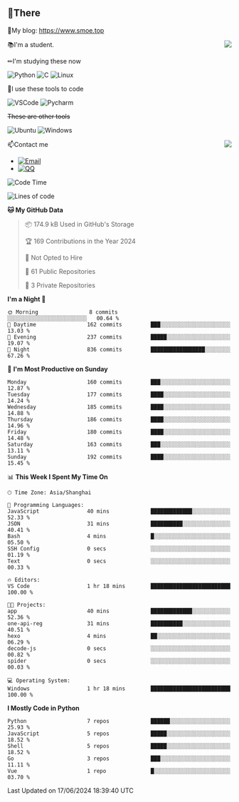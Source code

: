 
## 👏There

📰My blog: https://www.smoe.top

<img align="right" src="https://github-readme-stats.vercel.app/api/top-langs/?username=AkashiCoin"/>


📚I'm a student.

✏I'm studying these now

![Python](https://img.shields.io/badge/-Python-blue?style=flat-square&logo=Python&logoColor=fff)
![C](https://img.shields.io/badge/-C-585858?style=flat-square&logo=C&logoColor=fff)
![Linux](https://img.shields.io/badge/-Linux-black?style=flat-square&logo=Linux&logoColor=fff)

🔨I use these tools to code

![VSCode](https://img.shields.io/badge/-VSCode-blue?style=flat-square&logo=visualstudiocode&logoColor=fff)
![Pycharm](https://img.shields.io/badge/-Pycharm-green?style=flat-square&logo=pycharm&logoColor=fff)

 ~~These are other tools~~

![Ubuntu](https://img.shields.io/badge/-Ubuntu-orange?style=flat-square&logo=Ubuntu&logoColor=fff)
![Windows](https://img.shields.io/badge/-Windows-blue?style=flat-square&logo=Windows&logoColor=fff)

<img align="right" src="https://github-readme-stats.vercel.app/api?username=AkashiCoin" />


📫Contact me

* [![Email](https://img.shields.io/badge/Email-l1040186796@gmail.com-1?style=social&logoColor=fff)](mailto:l1040186796@gmail.com)
* [![QQ](https://img.shields.io/badge/QQ-1040186796-1?style=social&logoColor=fff)](tencent://AddContact/?fromId=45&fromSubId=1&subcmd=all&uin=1040186796&website=www.oicqzone.com)

<!--START_SECTION:waka-->
![Code Time](http://img.shields.io/badge/Code%20Time-1%2C195%20hrs%2036%20mins-blue)

![Lines of code](https://img.shields.io/badge/From%20Hello%20World%20I%27ve%20Written-269.0%20thousand%20lines%20of%20code-blue)

**🐱 My GitHub Data** 

> 📦 174.9 kB Used in GitHub's Storage 
 > 
> 🏆 169 Contributions in the Year 2024
 > 
> 🚫 Not Opted to Hire
 > 
> 📜 61 Public Repositories 
 > 
> 🔑 3 Private Repositories 
 > 
**I'm a Night 🦉** 

```text
🌞 Morning                8 commits           ░░░░░░░░░░░░░░░░░░░░░░░░░   00.64 % 
🌆 Daytime                162 commits         ███░░░░░░░░░░░░░░░░░░░░░░   13.03 % 
🌃 Evening                237 commits         █████░░░░░░░░░░░░░░░░░░░░   19.07 % 
🌙 Night                  836 commits         █████████████████░░░░░░░░   67.26 % 
```
📅 **I'm Most Productive on Sunday** 

```text
Monday                   160 commits         ███░░░░░░░░░░░░░░░░░░░░░░   12.87 % 
Tuesday                  177 commits         ████░░░░░░░░░░░░░░░░░░░░░   14.24 % 
Wednesday                185 commits         ████░░░░░░░░░░░░░░░░░░░░░   14.88 % 
Thursday                 186 commits         ████░░░░░░░░░░░░░░░░░░░░░   14.96 % 
Friday                   180 commits         ████░░░░░░░░░░░░░░░░░░░░░   14.48 % 
Saturday                 163 commits         ███░░░░░░░░░░░░░░░░░░░░░░   13.11 % 
Sunday                   192 commits         ████░░░░░░░░░░░░░░░░░░░░░   15.45 % 
```


📊 **This Week I Spent My Time On** 

```text
🕑︎ Time Zone: Asia/Shanghai

💬 Programming Languages: 
JavaScript               40 mins             █████████████░░░░░░░░░░░░   52.33 % 
JSON                     31 mins             ██████████░░░░░░░░░░░░░░░   40.41 % 
Bash                     4 mins              █░░░░░░░░░░░░░░░░░░░░░░░░   05.50 % 
SSH Config               0 secs              ░░░░░░░░░░░░░░░░░░░░░░░░░   01.19 % 
Text                     0 secs              ░░░░░░░░░░░░░░░░░░░░░░░░░   00.33 % 

🔥 Editors: 
VS Code                  1 hr 18 mins        █████████████████████████   100.00 % 

🐱‍💻 Projects: 
app                      40 mins             █████████████░░░░░░░░░░░░   52.36 % 
one-api-reg              31 mins             ██████████░░░░░░░░░░░░░░░   40.51 % 
hexo                     4 mins              ██░░░░░░░░░░░░░░░░░░░░░░░   06.29 % 
decode-js                0 secs              ░░░░░░░░░░░░░░░░░░░░░░░░░   00.82 % 
spider                   0 secs              ░░░░░░░░░░░░░░░░░░░░░░░░░   00.03 % 

💻 Operating System: 
Windows                  1 hr 18 mins        █████████████████████████   100.00 % 
```

**I Mostly Code in Python** 

```text
Python                   7 repos             ██████░░░░░░░░░░░░░░░░░░░   25.93 % 
JavaScript               5 repos             █████░░░░░░░░░░░░░░░░░░░░   18.52 % 
Shell                    5 repos             █████░░░░░░░░░░░░░░░░░░░░   18.52 % 
Go                       3 repos             ███░░░░░░░░░░░░░░░░░░░░░░   11.11 % 
Vue                      1 repo              █░░░░░░░░░░░░░░░░░░░░░░░░   03.70 % 
```




 Last Updated on 17/06/2024 18:39:40 UTC
<!--END_SECTION:waka-->
